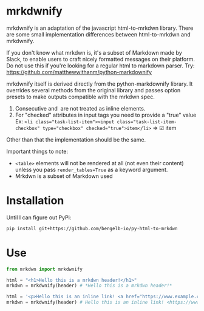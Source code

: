# mrkdwnify

mrkdwnify is an adaptation of the javascript html-to-mrkdwn library.
There are some small implementation differences between html-to-mrkdwn and mrkdwnify.

If you don't know what mrkdwn is, it's a subset of Markdown made by Slack, to enable users to craft nicely formatted messages on their platform.
Do not use this if you're looking for a regular html to markdown parser. Try: https://github.com/matthewwithanm/python-markdownify

mrkdwnify itself is derived directly from the python-markdownify library.
It overrides several methods from the original library and passes option presets to make outputs compatible with the mrkdwn spec.

1. Consecutive <a> and <img> are not treated as inline elements.
2. For "checked" attributes in input tags you need to provide a "true" value
Ex:
```<li class="task-list-item"><input class="task-list-item-checkbox" type="checkbox" checked="true">item</li>``` => ☑︎ item

Other than that the implementation should be the same.

Important things to note:
- ```<table>``` elements will not be rendered at all (not even their content) unless you pass `render_tables=True` as a keyword argument.
- Mrkdwn is a subset of Markdown used 

# Installation 
Until I can figure out PyPi:
```bash
pip install git+https://github.com/bengelb-io/py-html-to-mrkdwn
```

# Use

```python
from mrkdwn import mrkdwnify

html = "<h1>Hello this is a mrkdwn header!</h1>"
mrkdwn = mrkdwnify(header) # *Hello this is a mrkdwn header!*

html = '<p>Hello this is an inline link! <a href="https://www.example.com">Example</a></p>'
mrkdwn = mrkdwnify(header) # Hello this is an inline link! <https://www.example.com|Example>
```